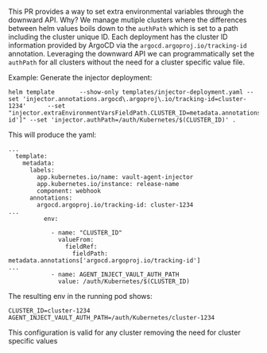 This PR provides a way to set extra environmental variables through the downward API.
Why?
We manage mutiple clusters where the differences between helm values boils down to the `authPath` which is set to a path including the cluster unique ID.
Each deployment has the cluster ID information provided by ArgoCD via the `argocd.argoproj.io/tracking-id` annotation. 
Leveraging the downward API we can programmatically set the `authPath` for all clusters without the need for a cluster specific value file.

Example:
Generate the injector deployment:
```
helm template       --show-only templates/injector-deployment.yaml --set 'injector.annotations.argocd\.argoproj\.io/tracking-id=cluster-1234'      --set "injector.extraEnvironmentVarsFieldPath.CLUSTER_ID=metadata.annotations['argocd.argoproj.io/tracking-id']" --set 'injector.authPath=/auth/Kubernetes/$(CLUSTER_ID)' .
```

This will produce the yaml:
```
...
  template:
    metadata:
      labels:
        app.kubernetes.io/name: vault-agent-injector
        app.kubernetes.io/instance: release-name
        component: webhook
      annotations:
        argocd.argoproj.io/tracking-id: cluster-1234
...
          env:
            
            - name: "CLUSTER_ID"
              valueFrom:
                fieldRef:
                  fieldPath: metadata.annotations['argocd.argoproj.io/tracking-id']
...
            - name: AGENT_INJECT_VAULT_AUTH_PATH
              value: /auth/Kubernetes/$(CLUSTER_ID)
```

The resulting env in the running pod shows:
```
CLUSTER_ID=cluster-1234
AGENT_INJECT_VAULT_AUTH_PATH=/auth/Kubernetes/cluster-1234
```

This configuration is valid for any cluster removing the need for cluster specific values